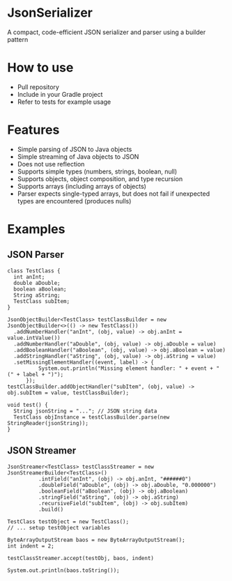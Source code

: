 # JsonSerializer
A compact, code-efficient JSON serializer and parser using a builder pattern

# How to use

* Pull repository
* Include in your Gradle project
* Refer to tests for example usage
 
# Features
* Simple parsing of JSON to Java objects
* Simple streaming of Java objects to JSON
* Does not use reflection
* Supports simple types (numbers, strings, boolean, null)
* Supports objects, object composition, and type recursion
* Supports arrays (including arrays of objects)
* Parser expects single-typed arrays, but does not fail if unexpected types are encountered (produces nulls)

# Examples

## JSON Parser

    class TestClass {
      int anInt;
      double aDouble;
      boolean aBoolean;
      String aString;
      TestClass subItem;
    }

    JsonObjectBuilder<TestClass> testClassBuilder = new JsonObjectBuilder<>(() -> new TestClass())
      .addNumberHandler("anInt", (obj, value) -> obj.anInt = value.intValue())
      .addNumberHandler("aDouble", (obj, value) -> obj.aDouble = value)
      .addBooleanHandler("aBoolean", (obj, value) -> obj.aBoolean = value)
      .addStringHandler("aString", (obj, value) -> obj.aString = value)
      .setMissingElementHandler((event, label) -> {
              System.out.println("Missing element handler: " + event + " (" + label + ")");
          });
    testClassBuilder.addObjectHandler("subItem", (obj, value) -> obj.subItem = value, testClassBuilder);

    void test() {
      String jsonString = "..."; // JSON string data
      TestClass objInstance = testClassBuilder.parse(new StringReader(jsonString));
    }

## JSON Streamer

    JsonStreamer<TestClass> testClassStreamer = new JsonStreamerBuilder<TestClass>()
              .intField("anInt", (obj) -> obj.anInt, "######0")
              .doubleField("aDouble", (obj) -> obj.aDouble, "0.000000")
              .booleanField("aBoolean", (obj) -> obj.aBoolean)
              .stringField("aString", (obj) -> obj.aString)
              .recursiveField("subItem", (obj) -> obj.subItem)
              .build()

    TestClass testObject = new TestClass();
    // ... setup testObject variables

    ByteArrayOutputStream baos = new ByteArrayOutputStream();
    int indent = 2;

    testClassStreamer.accept(testObj, baos, indent)

    System.out.println(baos.toString());
  
